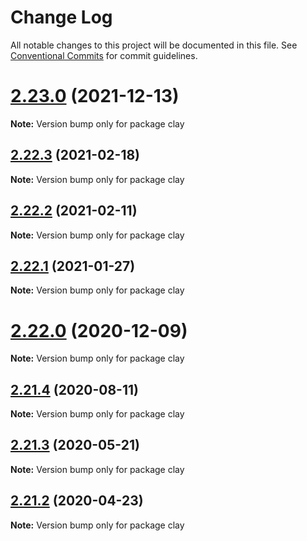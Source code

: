 # Change Log

All notable changes to this project will be documented in this file.
See [Conventional Commits](https://conventionalcommits.org) for commit guidelines.

# [2.23.0](https://github.com/liferay/clay/tree/master/packages/clay/compare/v2.22.4...v2.23.0) (2021-12-13)

**Note:** Version bump only for package clay





## [2.22.3](https://github.com/liferay/clay/tree/master/packages/clay/compare/v2.22.2...v2.22.3) (2021-02-18)

**Note:** Version bump only for package clay





## [2.22.2](https://github.com/liferay/clay/tree/master/packages/clay/compare/v2.22.1...v2.22.2) (2021-02-11)

**Note:** Version bump only for package clay





## [2.22.1](https://github.com/liferay/clay/tree/master/packages/clay/compare/v2.22.0...v2.22.1) (2021-01-27)

**Note:** Version bump only for package clay





# [2.22.0](https://github.com/liferay/clay/tree/master/packages/clay/compare/v2.21.5...v2.22.0) (2020-12-09)

**Note:** Version bump only for package clay





## [2.21.4](https://github.com/liferay/clay/tree/master/packages/clay/compare/v2.21.3...v2.21.4) (2020-08-11)

**Note:** Version bump only for package clay





## [2.21.3](https://github.com/liferay/clay/tree/master/packages/clay/compare/v2.21.2...v2.21.3) (2020-05-21)

**Note:** Version bump only for package clay





## [2.21.2](https://github.com/liferay/clay/tree/master/packages/clay/compare/v2.21.1...v2.21.2) (2020-04-23)

**Note:** Version bump only for package clay

